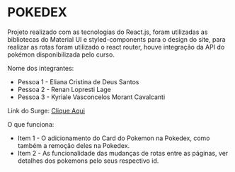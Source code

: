 # POKEDEX
Projeto realizado com as tecnologias do React.js, foram utilizadas as bibliotecas do Material UI e styled-components para o design do site, para realizar as rotas foram utilizado o react router, houve integração da API do pokémon disponibilizada pelo curso. 

Nome dos integrantes: 
- Pessoa 1 - Eliana Cristina de Deus Santos
- Pessoa 2 - Renan Lopresti Lage
- Pessoa 3 - Kyriale Vasconcelos Morant Cavalcanti

Link do Surge: [Clique Aqui](https://thin-card.surge.sh/)

O que funciona:
- Item 1 - O adicionamento do Card do Pokemon na Pokedex, como também a remoção deles na Pokedex. 
- Item 2 - As funcionalidade das mudanças de rotas entre as páginas, ver detalhes dos pokemons pelo seus respectivo id.
